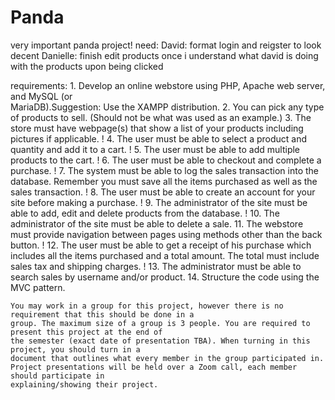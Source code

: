 # Panda

very important panda project!
need:
        David:
                format login and reigster to look decent
        Danielle:
                finish edit products once i understand what david is doing with the products upon being clicked
                


requirements:
    1. Develop an online webstore using PHP, Apache web server, and MySQL (or       
        MariaDB).Suggestion: Use the XAMPP distribution.
    2. You can pick any type of products to sell. (Should not be what was used as 
        an example.)
    3. The store must have webpage(s) that show a list of your products including 
        pictures if applicable.
!    4. The user must be able to select a product and quantity and add it to a cart.
!    5. The user must be able to add multiple products to the cart.
!    6. The user must be able to checkout and complete a purchase.
!    7. The system must be able to log the sales transaction into the database. 
        Remember you must save all the items purchased as well as the sales transaction.
!    8. The user must be able to create an account for your site before making a 
        purchase.
!    9. The administrator of the site must be able to add, edit and delete products 
        from the database.
!    10. The administrator of the site must be able to delete a sale.
    11. The webstore must provide navigation between pages using methods other than 
        the back button.
!    12. The user must be able to get a receipt of his purchase which includes all 
        the items purchased and a total amount. The total must include sales tax and shipping charges.
!    13. The administrator must be able to search sales by username and/or product.
    14. Structure the code using the MVC pattern.
    
    You may work in a group for this project, however there is no requirement that this should be done in a
    group. The maximum size of a group is 3 people. You are required to present this project at the end of
    the semester (exact date of presentation TBA). When turning in this project, you should turn in a
    document that outlines what every member in the group participated in.
    Project presentations will be held over a Zoom call, each member should participate in
    explaining/showing their project.